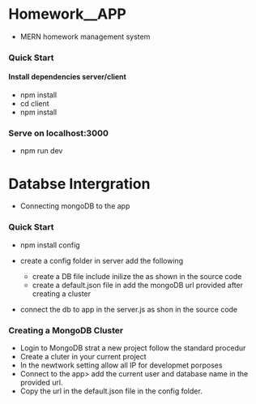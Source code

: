 # Homework__APP
- MERN homework management system


### Quick Start ###
 #### Install dependencies server/client ####
 * npm install
 * cd client
 * npm install

### Serve on localhost:3000 ###
 * npm run dev
 
 # Databse Intergration
- Connecting mongoDB to the app 


### Quick Start ###

 * npm install config
 * create a config folder in server add the following
 
   * create a DB file include inilize the as shown in the source code
   * create a default.json file in add the mongoDB url provided after creating a cluster
 * connect the db to app in the server.js as shon in the source code  

### Creating a MongoDB Cluster ###
 * Login to MongoDB strat a new project follow the standard procedur
 * Create a cluter in your current project
 * In the newtwork setting allow all IP for developmet porposes
 * Connect to the app> add the current user and database name in the provided url.
 * Copy the url in the default.json file in the config folder.

